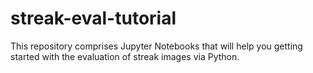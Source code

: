 # streak-eval-tutorial
This repository comprises Jupyter Notebooks that will help you getting started with the evaluation of streak images via Python.
